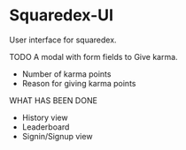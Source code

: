# Squaredex-UI
User interface for squaredex.

TODO
A modal with form fields to Give karma.
- Number of karma points
- Reason for giving karma points  


WHAT HAS BEEN DONE
- History view
- Leaderboard
- Signin/Signup view

